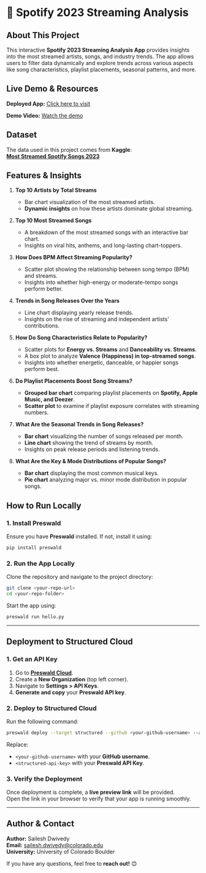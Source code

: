 # 🎵 Spotify 2023 Streaming Analysis 

## About This Project  
This interactive **Spotify 2023 Streaming Analysis App** provides insights into the most streamed artists, songs, and industry trends. The app allows users to filter data dynamically and explore trends across various aspects like song characteristics, playlist placements, seasonal patterns, and more.

## Live Demo & Resources

**Deployed App:** [Click here to visit](https://my-example-project-719255-kngkr5dp-ndjz2ws6la-ue.a.run.app)

**Demo Video:** [Watch the demo](https://drive.google.com/file/d/13TnESRwxw4Eew5h-zCw-aM1MxVO8Ncld/view?usp=sharing)

## Dataset  
The data used in this project comes from **Kaggle**:  
**[Most Streamed Spotify Songs 2023](https://www.kaggle.com/datasets/nelgiriyewithana/top-spotify-songs-2023/data)**  

## Features & Insights  
1. **Top 10 Artists by Total Streams**  
   - Bar chart visualization of the most streamed artists.  
   - **Dynamic insights** on how these artists dominate global streaming.  

2. **Top 10 Most Streamed Songs**  
   - A breakdown of the most streamed songs with an interactive bar chart.  
   - Insights on viral hits, anthems, and long-lasting chart-toppers.  

3. **How Does BPM Affect Streaming Popularity?**  
   - Scatter plot showing the relationship between song tempo (BPM) and streams.  
   - Insights into whether high-energy or moderate-tempo songs perform better.  

4. **Trends in Song Releases Over the Years**  
   - Line chart displaying yearly release trends.  
   - Insights on the rise of streaming and independent artists' contributions.  

5. **How Do Song Characteristics Relate to Popularity?**  
   - Scatter plots for **Energy vs. Streams** and **Danceability vs. Streams**.  
   - A box plot to analyze **Valence (Happiness) in top-streamed songs**.  
   - Insights into whether energetic, danceable, or happier songs perform best.  

6. **Do Playlist Placements Boost Song Streams?**  
   - **Grouped bar chart** comparing playlist placements on **Spotify, Apple Music, and Deezer**.  
   - **Scatter plot** to examine if playlist exposure correlates with streaming numbers.  

7. **What Are the Seasonal Trends in Song Releases?**  
   - **Bar chart** visualizing the number of songs released per month.  
   - **Line chart** showing the trend of streams by month.  
   - Insights on peak release periods and listening trends.  

8. **What Are the Key & Mode Distributions of Popular Songs?**  
   - **Bar chart** displaying the most common musical keys.  
   - **Pie chart** analyzing major vs. minor mode distribution in popular songs.  

## How to Run Locally  
### 1. Install Preswald  
Ensure you have **Preswald** installed. If not, install it using:  
```bash
pip install preswald
```

### 2. Run the App Locally  
Clone the repository and navigate to the project directory:  
```bash
git clone <your-repo-url>
cd <your-repo-folder>
```
Start the app using:  
```bash
preswald run hello.py
```

---

## Deployment to Structured Cloud  
### 1. Get an API Key  
1. Go to **[Preswald Cloud](https://app.preswald.com)**.  
2. Create a **New Organization** (top left corner).  
3. Navigate to **Settings > API Keys**.  
4. **Generate and copy** your **Preswald API key**.  

### 2. Deploy to Structured Cloud  
Run the following command:  
```bash
preswald deploy --target structured --github <your-github-username> --api-key <structured-api-key> hello.py
```
Replace:  
- `<your-github-username>` with your **GitHub username**.  
- `<structured-api-key>` with your **Preswald API Key**.  

### 3. Verify the Deployment  
Once deployment is complete, a **live preview link** will be provided.  
Open the link in your browser to verify that your app is running smoothly.  

---

## Author & Contact  
**Author:** Sailesh Dwivedy  
**Email:** sailesh.dwivedy@colorado.edu  
**University:** University of Colorado Boulder  

If you have any questions, feel free to **reach out!** 😊
